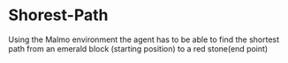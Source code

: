 # Shorest-Path
Using the Malmo environment the agent has to be able to find the shortest path from an emerald block (starting position) to a red stone(end point)

